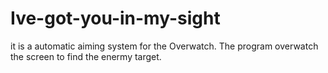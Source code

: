 # Ive-got-you-in-my-sight
it is a automatic aiming system for the Overwatch. The program overwatch the screen to find the enermy target. 
